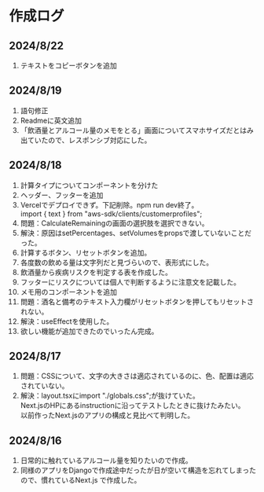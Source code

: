 # 作成ログ

## 2024/8/22

1. テキストをコピーボタンを追加

## 2024/8/19

1. 語句修正
2. Readmeに英文追加
3. 「飲酒量とアルコール量のメモをとる」画面についてスマホサイズだとはみ出ていたので、レスポンシブ対応にした。

## 2024/8/18

1. 計算タイプについてコンポーネントを分けた
2. ヘッダー、フッターを追加
3. Vercelでデプロイできず。下記削除。npm run dev終了。  
   import { text } from "aws-sdk/clients/customerprofiles";
4. 問題：CalculateRemainingの画面の選択肢を選択できない。
5. 解決：原因はsetPercentages、setVolumesをpropsで渡していないことだった。
6. 計算するボタン、リセットボタンを追加。
7. 各度数の飲める量は文字列だと見づらいので、表形式にした。
8. 飲酒量から疾病リスクを判定する表を作成した。
9. フッターにリスクについては個人で判断するように注意文を記載した。
10. メモ用のコンポーネントを追加
11. 問題：酒名と備考のテキスト入力欄がリセットボタンを押してもリセットされない。
12. 解決：useEffectを使用した。
13. 欲しい機能が追加できたのでいったん完成。

## 2024/8/17

1. 問題：CSSについて、文字の大きさは適応されているのに、色、配置は適応されていない。
2. 解決：layout.tsxにimport "./globals.css";が抜けていた。  
   Next.jsのHPにあるinstructionに沿ってテストしたときに抜けたみたい。  
   以前作ったNext.jsのアプリの構成と見比べて判明した。

## 2024/8/16

1. 日常的に触れているアルコール量を知りたいので作成。
2. 同様のアプリをDjangoで作成途中だったが日が空いて構造を忘れてしまったので、慣れているNext.js で作成した。
